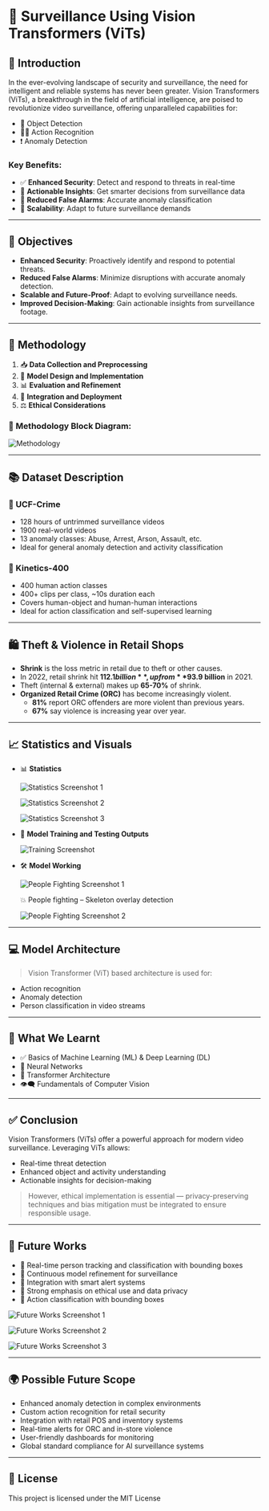 # 🚨 Surveillance Using Vision Transformers (ViTs)

## 📌 Introduction

In the ever-evolving landscape of security and surveillance, the need for intelligent and reliable systems has never been greater. Vision Transformers (ViTs), a breakthrough in the field of artificial intelligence, are poised to revolutionize video surveillance, offering unparalleled capabilities for:

- 🎯 Object Detection  
- 🕵️‍♂️ Action Recognition  
- ❗ Anomaly Detection  

### Key Benefits:

- ✅ **Enhanced Security**: Detect and respond to threats in real-time  
- 🧠 **Actionable Insights**: Get smarter decisions from surveillance data  
- 🚫 **Reduced False Alarms**: Accurate anomaly classification  
- 🚀 **Scalability**: Adapt to future surveillance demands  

---

## 🎯 Objectives

- **Enhanced Security**: Proactively identify and respond to potential threats.
- **Reduced False Alarms**: Minimize disruptions with accurate anomaly detection.
- **Scalable and Future-Proof**: Adapt to evolving surveillance needs.
- **Improved Decision-Making**: Gain actionable insights from surveillance footage.

---

## 🔧 Methodology

1. 📥 **Data Collection and Preprocessing**  
2. 🧠 **Model Design and Implementation**  
3. 📊 **Evaluation and Refinement**  
4. 🚀 **Integration and Deployment**  
5. ⚖️ **Ethical Considerations**

### 🔄 Methodology Block Diagram:

![Methodology](https://github.com/bhuvanesh2235/-Surveillance-Using-Vision-Transformers-ViTs-/blob/main/Images/Block%20Diagram.png)

---

## 📚 Dataset Description

### 🔹 UCF-Crime
- 128 hours of untrimmed surveillance videos  
- 1900 real-world videos  
- 13 anomaly classes: Abuse, Arrest, Arson, Assault, etc.  
- Ideal for general anomaly detection and activity classification  

### 🔹 Kinetics-400
- 400 human action classes  
- 400+ clips per class, ~10s duration each  
- Covers human-object and human-human interactions  
- Ideal for action classification and self-supervised learning

---

## 🛍️ Theft & Violence in Retail Shops

- **Shrink** is the loss metric in retail due to theft or other causes.
- In 2022, retail shrink hit **$112.1 billion**, up from **$93.9 billion** in 2021.
- Theft (internal & external) makes up **65-70%** of shrink.
- **Organized Retail Crime (ORC)** has become increasingly violent.
  - **81%** report ORC offenders are more violent than previous years.
  - **67%** say violence is increasing year over year.

---

## 📈 Statistics and Visuals

- 📊 **Statistics**
  
    ![Statistics Screenshot 1](https://github.com/bhuvanesh2235/-Surveillance-Using-Vision-Transformers-ViTs-/blob/main/Images/Statistics%201.png)

    ![Statistics Screenshot 2](https://github.com/bhuvanesh2235/-Surveillance-Using-Vision-Transformers-ViTs-/blob/main/Images/Statistics%202.png)

    ![Statistics Screenshot 3](https://github.com/bhuvanesh2235/-Surveillance-Using-Vision-Transformers-ViTs-/blob/main/Images/Statistics%203.png)

  
- 🔳 **Model Training and Testing Outputs**

  ![Training Screenshot](https://github.com/bhuvanesh2235/-Surveillance-Using-Vision-Transformers-ViTs-/blob/main/Images/Data%20Training.png)
  
- 🛠️ **Model Working**
      
  ![People Fighting Screenshot 1](https://github.com/bhuvanesh2235/-Surveillance-Using-Vision-Transformers-ViTs-/blob/main/Images/Model%20Working%201.png)

     💥 People fighting – Skeleton overlay detection

  ![People Fighting Screenshot 2](https://github.com/bhuvanesh2235/-Surveillance-Using-Vision-Transformers-ViTs-/blob/main/Images/Model%20Working%202.png)
      

---

## 💻 Model Architecture

> Vision Transformer (ViT) based architecture is used for:
- Action recognition
- Anomaly detection
- Person classification in video streams

---

## 🧠 What We Learnt

- ✅ Basics of Machine Learning (ML) & Deep Learning (DL)  
- 🧠 Neural Networks  
- 🔄 Transformer Architecture  
- 👁️‍🗨️ Fundamentals of Computer Vision  

---

## ✅ Conclusion

Vision Transformers (ViTs) offer a powerful approach for modern video surveillance. Leveraging ViTs allows:
- Real-time threat detection
- Enhanced object and activity understanding
- Actionable insights for decision-making

> However, ethical implementation is essential — privacy-preserving techniques and bias mitigation must be integrated to ensure responsible usage.

---

## 🔮 Future Works

- 🎯 Real-time person tracking and classification with bounding boxes  
- 🔄 Continuous model refinement for surveillance  
- 📡 Integration with smart alert systems  
- 🔐 Strong emphasis on ethical use and data privacy
- 🥊 Action classification with bounding boxes
  
 ![Future Works Screenshot 1](https://github.com/bhuvanesh2235/-Surveillance-Using-Vision-Transformers-ViTs-/blob/main/Images/Future%20Works%201.png)

 ![Future Works Screenshot 2](https://github.com/bhuvanesh2235/-Surveillance-Using-Vision-Transformers-ViTs-/blob/main/Images/Future%20Works%202.png)

 ![Future Works Screenshot 3](https://github.com/bhuvanesh2235/-Surveillance-Using-Vision-Transformers-ViTs-/blob/main/Images/Future%20Works%203.jpg)
  

---

## 🌍 Possible Future Scope

- Enhanced anomaly detection in complex environments  
- Custom action recognition for retail security  
- Integration with retail POS and inventory systems  
- Real-time alerts for ORC and in-store violence  
- User-friendly dashboards for monitoring  
- Global standard compliance for AI surveillance systems


---


## 📜 License

This project is licensed under the MIT License 

